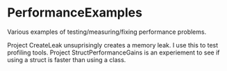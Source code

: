 # PerformanceExamples
Various examples of testing/measuring/fixing performance problems.

Project CreateLeak unsuprisingly creates a memory leak.  I use this to test profiling tools.
Project StructPerformanceGains is an experiement to see if using a struct is faster than using a class.
